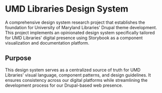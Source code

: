 # UMD Libraries Design System

A comprehensive design system research project that establishes the foundation for University of Maryland Libraries' Drupal theme development. This project implements an opinionated design system specifically tailored for UMD Libraries' digital presence using Storybook as a component visualization and documentation platform.

## Purpose

This design system serves as a centralized source of truth for UMD Libraries' visual language, component patterns, and design guidelines. It ensures consistency across our digital platforms while streamlining the development process for our Drupal-based web presence.
